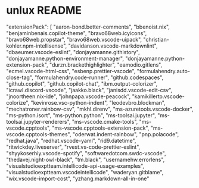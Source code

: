 # unlux README

"extensionPack": [ 
    "aaron-bond.better-comments", 
    "bbenoist.nix", 
    "benjaminbenais.copilot-theme", 
    "bravo68web.icyicons", 
    "bravo68web.propstar", 
    "bravo68web.vscode-uipack", 
    "christian-kohler.npm-intellisense", 
    "davidanson.vscode-markdownlint", 
    "dbaeumer.vscode-eslint", 
    "donjayamanne.githistory", 
    "donjayamanne.python-environment-manager", 
    "donjayamanne.python-extension-pack", 
    "durzn.brackethighlighter", 
    "eamodio.gitlens", 
    "ecmel.vscode-html-css", 
    "esbenp.prettier-vscode", 
    "formulahendry.auto-close-tag", 
    "formulahendry.code-runner", 
    "github.codespaces", 
    "github.copilot", 
    "github.copilot-chat", 
    "ibm.output-colorizer", 
    "icrawl.discord-vscode", 
    "jaakko.black", 
    "janisdd.vscode-edit-csv", 
    "jnoortheen.nix-ide", 
    "johnpapa.vscode-peacock", 
    "kamikillerto.vscode-colorize", 
    "kevinrose.vsc-python-indent", 
    "leodevbro.blockman", 
    "mechatroner.rainbow-csv", 
    "mkhl.direnv", 
    "ms-azuretools.vscode-docker", 
    "ms-python.isort", 
    "ms-python.python", 
    "ms-toolsai.jupyter", 
    "ms-toolsai.jupyter-renderers", 
    "ms-vscode.cmake-tools", 
    "ms-vscode.cpptools", 
    "ms-vscode.cpptools-extension-pack", 
    "ms-vscode.cpptools-themes", 
    "oderwat.indent-rainbow", 
    "pnp.polacode", 
    "redhat.java", 
    "redhat.vscode-yaml", 
    "rid9.datetime", 
    "ritwickdey.liveserver", 
    "rvest.vs-code-prettier-eslint", 
    "shyykoserhiy.vscode-spotify", 
    "softwaredotcom.swdc-vscode", 
    "thedavej.night-owl-black", 
    "tm.black", 
    "usernamehw.errorlens", 
    "visualstudioexptteam.intellicode-api-usage-examples", 
    "visualstudioexptteam.vscodeintellicode", 
    "waderyan.gitblame", 
    "wix.vscode-import-cost", 
    "yzhang.markdown-all-in-one"